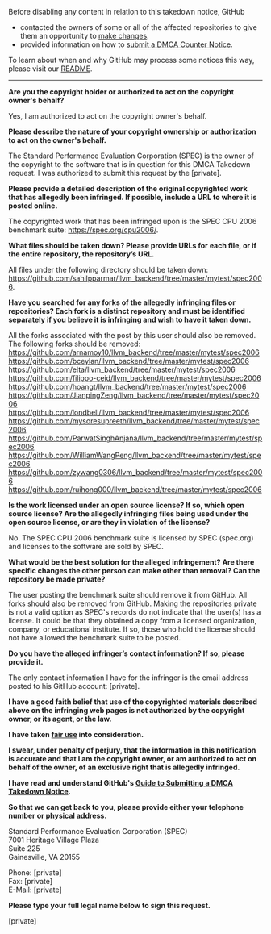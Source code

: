 Before disabling any content in relation to this takedown notice, GitHub
- contacted the owners of some or all of the affected repositories to give them an opportunity to [make changes](https://docs.github.com/en/github/site-policy/dmca-takedown-policy#a-how-does-this-actually-work).
- provided information on how to [submit a DMCA Counter Notice](https://docs.github.com/en/articles/guide-to-submitting-a-dmca-counter-notice).

To learn about when and why GitHub may process some notices this way, please visit our [README](https://github.com/github/dmca/blob/master/README.md).

---

**Are you the copyright holder or authorized to act on the copyright owner's behalf?**

Yes, I am authorized to act on the copyright owner's behalf.

**Please describe the nature of your copyright ownership or authorization to act on the owner's behalf.**

The Standard Performance Evaluation Corporation (SPEC) is the owner of the copyright to the software that is in question for this DMCA Takedown request. I was authorized to submit this request by the [private].

**Please provide a detailed description of the original copyrighted work that has allegedly been infringed. If possible, include a URL to where it is posted online.**

The copyrighted work that has been infringed upon is the SPEC CPU 2006 benchmark suite: https://spec.org/cpu2006/.

**What files should be taken down? Please provide URLs for each file, or if the entire repository, the repository’s URL.**

All files under the following directory should be taken down: https://github.com/sahilpparmar/llvm_backend/tree/master/mytest/spec2006.

**Have you searched for any forks of the allegedly infringing files or repositories? Each fork is a distinct repository and must be identified separately if you believe it is infringing and wish to have it taken down.**

All the forks associated with the post by this user should also be removed. The following forks should be removed:  
https://github.com/arnamoy10/llvm_backend/tree/master/mytest/spec2006  
https://github.com/bceylan/llvm_backend/tree/master/mytest/spec2006  
https://github.com/elta/llvm_backend/tree/master/mytest/spec2006  
https://github.com/filippo-ceid/llvm_backend/tree/master/mytest/spec2006  
https://github.com/hoangt/llvm_backend/tree/master/mytest/spec2006  
https://github.com/JianpingZeng/llvm_backend/tree/master/mytest/spec2006  
https://github.com/londbell/llvm_backend/tree/master/mytest/spec2006  
https://github.com/mysoresupreeth/llvm_backend/tree/master/mytest/spec2006  
https://github.com/ParwatSinghAnjana/llvm_backend/tree/master/mytest/spec2006  
https://github.com/WilliamWangPeng/llvm_backend/tree/master/mytest/spec2006  
https://github.com/zywang0306/llvm_backend/tree/master/mytest/spec2006  
https://github.com/ruihong000/llvm_backend/tree/master/mytest/spec2006

**Is the work licensed under an open source license? If so, which open source license? Are the allegedly infringing files being used under the open source license, or are they in violation of the license?**

No. The SPEC CPU 2006 benchmark suite is licensed by SPEC (spec.org) and licenses to the software are sold by SPEC.

**What would be the best solution for the alleged infringement? Are there specific changes the other person can make other than removal? Can the repository be made private?**

The user posting the benchmark suite should remove it from GitHub. All forks should also be removed from GitHub. Making the repositories private is not a valid option as SPEC's records do not indicate that the user(s) has a license. It could be that they obtained a copy from a licensed organization, company, or educational institute. If so, those who hold the license should not have allowed the benchmark suite to be posted.

**Do you have the alleged infringer’s contact information? If so, please provide it.**

The only contact information I have for the infringer is the email address posted to his GitHub account: [private].

**I have a good faith belief that use of the copyrighted materials described above on the infringing web pages is not authorized by the copyright owner, or its agent, or the law.**

**I have taken <a href="https://www.lumendatabase.org/topics/22">fair use</a> into consideration.**

**I swear, under penalty of perjury, that the information in this notification is accurate and that I am the copyright owner, or am authorized to act on behalf of the owner, of an exclusive right that is allegedly infringed.**

**I have read and understand GitHub's <a href="https://docs.github.com/articles/guide-to-submitting-a-dmca-takedown-notice/">Guide to Submitting a DMCA Takedown Notice</a>.**

**So that we can get back to you, please provide either your telephone number or physical address.**

Standard Performance Evaluation Corporation (SPEC)  
7001 Heritage Village Plaza  
Suite 225  
Gainesville, VA 20155

Phone: [private]  
Fax: [private]  
E-Mail: [private]

**Please type your full legal name below to sign this request.**

[private]
